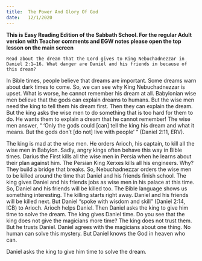 ```yaml
---
title:  The Power And Glory Of God
date:   12/1/2020
---
```


**This is Easy Reading Edition of the Sabbath School. For the regular Adult version with Teacher comments and EGW notes please open the top lesson on the main screen** 

`Read about the dream that the Lord gives to King Nebuchadnezzar in Daniel 2:1–16. What danger are Daniel and his friends in because of this dream?`

In Bible times, people believe that dreams are important. Some dreams warn about dark times to come. So, we can see why King Nebuchadnezzar is upset. What is worse, he cannot remember his dream at all. Babylonian wise men believe that the gods can explain dreams to humans. But the wise men need the king to tell them his dream first. Then they can explain the dream. But the king asks the wise men to do something that is too hard for them to do. He wants them to explain a dream that he cannot remember! The wise men answer, “ ‘Only the gods could [can] tell the king his dream and what it means. But the gods don’t [do not] live with people’ ” (Daniel 2:11, ERV).

The king is mad at the wise men. He orders Arioch, his captain, to kill all the wise men in Babylon. Sadly, angry kings often behave this way in Bible times. Darius the First kills all the wise men in Persia when he learns about their plan against him. The Persian King Xerxes kills all his engineers. Why? They build a bridge that breaks. So, Nebuchadnezzar orders the wise men to be killed around the time that Daniel and his friends finish school. The king gives Daniel and his friends jobs as wise men in his palace at this time. So, Daniel and his friends will be killed too. The Bible language shows us something interesting. The killing starts right away. Daniel and his friends will be killed next. But Daniel “spoke with wisdom and skill” (Daniel 2:14, ICB) to Arioch. Arioch helps Daniel. Then Daniel asks the king to give him time to solve the dream. The king gives Daniel time. Do you see that the king does not give the magicians more time? The king does not trust them. But he trusts Daniel. Daniel agrees with the magicians about one thing. No human can solve this mystery. But Daniel knows the God in heaven who can.

Daniel asks the king to give him time to solve the dream.
